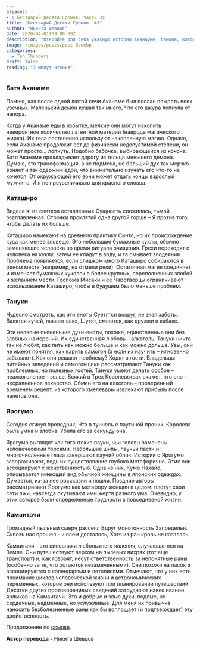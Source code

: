 ```yaml
---
aliases: 
- ⟪ Бестиарий Десяти Громов. Часть 3⟫
title: "Бестиарий Десяти Громов. №3"
author: "Никита Шевцов"
date: 2020-04-01T09:00:00Z
description: "Откройте для себя ужасную историю Аканауме, демона, который пожирает своих жертв и накапливает магическую энергию, пока его кожа не лопнет. Узнайте о последствиях излишества и ужасающей трансформации, которая происходит в этой истории Малифо."
image: /images/posts/post-0.webp
categories:
  - Ten Thunders
draft: false
reading: "3 минут чтения"
---
```


### Батя Аканаме

Помню, как после одной лютой сечи
Аканаме был послан пожрать всех увечных.
Маленький демон кушал так много,
Что его шкура лопнула от напора.

Когда у Аканаме еды в избытке, мелкие они могут накопить невероятное количество латентной материи (навроде магического жирка). Их тела постепенно используют накопленную магию. Однако, если Аканаме продолжит ест до физически недопустимой степени, он может просто… лопнуть. Подобно бабочке, выбирающейся из кокона, Батя Аканаме прокладывает дорогу из тельца меньшего демона. Думаю, это трансформация, а не подмена, но больший дух так мерзко воняет и так одержим едой, что внимательно изучать его что-то не хочется. От окружающей его вони может отдать концы взрослый мужчина. И я не преувеличиваю для красного словца.

### Каташиро

Видела я: из свитков оставленных
Сущность сложилась, тьмой озаглавленная.
Строчки проклятий одна другой горше –
Я против того, чтобы делать их больше.

Каташиро намекают на древнюю практику Синто, но их происхождение куда как менее зловеще. Это небольшие бумажные куклы, обычно заменяющие человека во время ритуала очищения. Грехи переходят с человека на куклу, затем ее кладут в воду, и та смывает злодеяния. Проблема появляется, если слишком много Каташиро собираются в одном месте (например, на отмели реки). Остаточная магия соединяет и изменяет бумажных куколок в более крупных, переполненных злобой и желанием мести. Госпожа Мисаки и ее Чаротворцы ограничивают использование Каташиро, чтобы в будущем было меньше проблем.

### Тануки

Чудесно смотреть, как эти еноты
Суетятся вокруг, не зная заботы.
Валятся кучей, лакают сакэ,
Шутят, смеются, как дружки в кабаке.

Эти нелепые пьяненькие духи-еноты, похоже, единственные они без злобных намерений. Их единственная любовь – алкоголь. Тануки ничто так не любят, как пить как можно больше и как можно дольше. Увы, они не имеют понятия, как варить самогон (а если их научить – мгновенно забывают). Как они решают проблему? Ходят в гости. Владельцы питейных заведений и самогонщики рассматривают Тануки как проблемных, но полезных гостей. Тануки умеют делать особое – неалкогольное – зелье. Всякий в Трех Королевствах скажет, что оно – несравненное лекарство. Обмен его на алкоголь – проверенный временем рецепт, из которого хмелевары извлекают прибыль после налетов они.

### Ярогумо

Сегодня сгинул проводник,
Что в туннель с паутиной проник.
Королева была умна и злобна:
Убила его за секунду она.

Ярогумо выглядят как гигантские пауки, чьи головы заменены человеческими торсами. Небольшие шипы, паучьи пасти и многочисленные глаза завершают паучий облик. Истории о Ярогумо завораживают, ведь их существование глубоко метафорично. Этих они ассоциируют с женственностью. Одна из них, Кумо Нахайо, описывается имеющей вид обычной женщины в японских одеждах. Думается, из-за нее россказни и пошли. Поздние авторы рассматривают Ярогумо как метафору женщин в целом: плетут свои сети лжи, навсегда окутывают ими жертв разного ума. Очевидно, у этих авторов были определенные трудности в повседневной жизни.

### Камаитачи

Громадный пыльный смерч рассеял
Вдруг монотонность Запределья.
Сквозь нас прошел – и всем досталось,
Хотя из ран кровь не казалась.

Камаитачи – это виновники любопытного явления, случающегося на Земле. Они путешествуют верхом на пылевых вихрях (тот еще транспорт) и, как говорят, несут ответственность за непонятные раны (особенно за те, что остаются незамеченными). Они похожи на ласок и ассоциируются с календарями и летописями. Отмечают, что у них есть понимание циклов человеческой жизни и астрономических переменных, которое они используют при планировании путешествий. Десятки других противоречивых сведений затрудняют навешивание ярлыков на Камаитачи. Это и добрые и злые духи, подлые, но сердечные, надменные, но услужливые. Для меня их привычка наносить безболезненные раны как бы воплощает (и подтверждает) эту двойственность.


Продолжение по [ссылке](http://malifaux.vercel.app/posts/post-125).


**Автор перевода** - Никита Шевцов